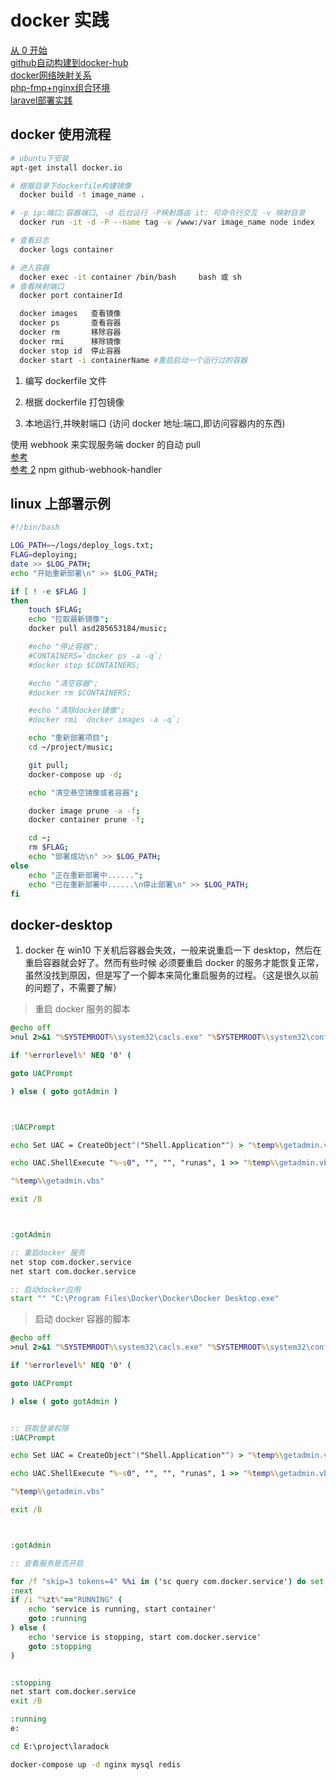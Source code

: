 # docker 实践

[从 0 开始](https://blog.csdn.net/bskfnvjtlyzmv867/article/details/81044217)  
[github自动构建到docker-hub](https://www.jianshu.com/p/b20bcfba52a8)  
[docker网络映射关系](https://www.cnblogs.com/brock0624/p/9788710.html)  
[php-fmp+nginx组合环境](https://www.cnblogs.com/freefei/p/7904165.html)  
[laravel部署实践](https://segmentfault.com/a/1190000013020851)

## docker 使用流程

```bash
# ubuntu下安装
apt-get install docker.io

# 根据目录下dockerfile构建镜像
  docker build -t image_name .

# -p ip:端口:容器端口, -d 后台运行 -P映射路由 it: 可命令行交互 -v 映射目录
  docker run -it -d -P --name tag -v /www:/var image_name node index

# 查看日志
  docker logs container

# 进入容器
  docker exec -it container /bin/bash     bash 或 sh
# 查看映射端口
  docker port containerId

  docker images   查看镜像
  docker ps       查看容器
  docker rm       移除容器
  docker rmi      移除镜像
  docker stop id  停止容器
  docker start -i containerName #重启启动一个运行过的容器
```

1. 编写 dockerfile 文件

2. 根据 dockerfile 打包镜像

3. 本地运行,并映射端口 (访问 docker 地址:端口,即访问容器内的东西)

使用 webhook 来实现服务端 docker 的自动 pull  
[参考](https://www.jianshu.com/p/e4cacd775e5b)  
[参考 2](https://blog.csdn.net/auv1107/article/details/51999592)
npm github-webhook-handler

## linux 上部署示例

```bash
#!/bin/bash

LOG_PATH=~/logs/deploy_logs.txt;
FLAG=deploying;
date >> $LOG_PATH;
echo "开始重新部署\n" >> $LOG_PATH;

if [ ! -e $FLAG ]
then
    touch $FLAG;
    echo "拉取最新镜像";
    docker pull asd285653184/music;

    #echo "停止容器";
    #CONTAINERS=`docker ps -a -q`;
    #docker stop $CONTAINERS;

    #echo "清空容器";
    #docker rm $CONTAINERS;

    #echo "清除docker镜像";
    #docker rmi `docker images -a -q`;

    echo "重新部署项目";
    cd ~/project/music;

    git pull;
    docker-compose up -d;

    echo "清空悬空镜像或者容器";

    docker image prune -a -f;
    docker container prune -f;

    cd ~;
    rm $FLAG;
    echo "部署成功\n" >> $LOG_PATH;
else
    echo "正在重新部署中......";
    echo "已在重新部署中......\n停止部署\n" >> $LOG_PATH;
fi


```

## docker-desktop

1. docker 在 win10 下关机后容器会失效，一般来说重启一下 desktop，然后在重启容器就会好了。然而有些时候
   必须要重启 docker 的服务才能恢复正常，虽然没找到原因，但是写了一个脚本来简化重启服务的过程。（这是很久以前的问题了，不需要了解）

> 重启 docker 服务的脚本

```bat
@echo off
>nul 2>&1 "%SYSTEMROOT%\system32\cacls.exe" "%SYSTEMROOT%\system32\config\system"

if '%errorlevel%' NEQ '0' (

goto UACPrompt

) else ( goto gotAdmin )



:UACPrompt

echo Set UAC = CreateObject^("Shell.Application"^) > "%temp%\getadmin.vbs"

echo UAC.ShellExecute "%~s0", "", "", "runas", 1 >> "%temp%\getadmin.vbs"

"%temp%\getadmin.vbs"

exit /B



:gotAdmin

:: 重启docker 服务
net stop com.docker.service
net start com.docker.service

:: 启动docker应用
start "" "C:\Program Files\Docker\Docker\Docker Desktop.exe"

```

> 启动 docker 容器的脚本

```bat
@echo off
>nul 2>&1 "%SYSTEMROOT%\system32\cacls.exe" "%SYSTEMROOT%\system32\config\system"

if '%errorlevel%' NEQ '0' (

goto UACPrompt

) else ( goto gotAdmin )


:: 获取登录权限
:UACPrompt

echo Set UAC = CreateObject^("Shell.Application"^) > "%temp%\getadmin.vbs"

echo UAC.ShellExecute "%~s0", "", "", "runas", 1 >> "%temp%\getadmin.vbs"

"%temp%\getadmin.vbs"

exit /B



:gotAdmin

:: 查看服务是否开启

for /f "skip=3 tokens=4" %%i in ('sc query com.docker.service') do set "zt=%%i" &goto :next
:next
if /i "%zt%"=="RUNNING" (
    echo 'service is running, start container'
    goto :running
) else (
    echo 'service is stopping, start com.docker.service'
    goto :stopping
)


:stopping
net start com.docker.service
exit /B

:running
e:

cd E:\project\laradock

docker-compose up -d nginx mysql redis
```
